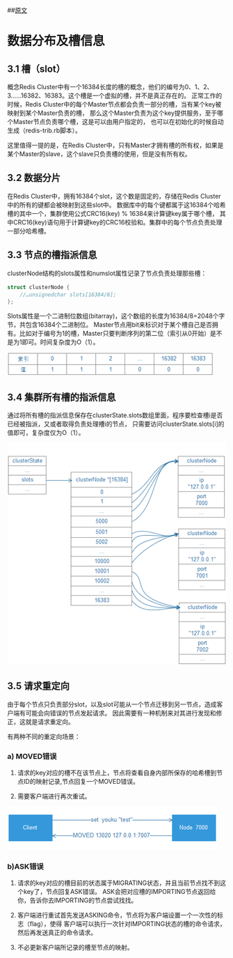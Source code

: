 
##[原文](https://www.jianshu.com/p/0232236688c1)

# 数据分布及槽信息

## 3.1 槽（slot）

概念Redis Cluster中有一个16384长度的槽的概念，他们的编号为0、1、2、3……16382、16383。这个槽是一个虚拟的槽，并不是真正存在的。
正常工作的时候，Redis Cluster中的每个Master节点都会负责一部分的槽，当有某个key被映射到某个Master负责的槽，
那么这个Master负责为这个key提供服务，至于哪个Master节点负责哪个槽，这是可以由用户指定的，
也可以在初始化的时候自动生成（redis-trib.rb脚本）。

这里值得一提的是，在Redis Cluster中，只有Master才拥有槽的所有权，如果是某个Master的slave，这个slave只负责槽的使用，但是没有所有权。

## 3.2 数据分片

在Redis Cluster中，拥有16384个slot，这个数是固定的，存储在Redis Cluster中的所有的键都会被映射到这些slot中。
数据库中的每个键都属于这16384个哈希槽的其中一个，集群使用公式CRC16(key) % 16384来计算键key属于哪个槽，
其中CRC16(key)语句用于计算键key的CRC16校验和。集群中的每个节点负责处理一部分哈希槽。

## 3.3 节点的槽指派信息

clusterNode结构的slots属性和numslot属性记录了节点负责处理那些槽：
```c
struct clusterNode {
    //…unsignedchar slots[16384/8];
};
```
Slots属性是一个二进制位数组(bitarray)，这个数组的长度为16384/8=2048个字节，共包含16384个二进制位。
Master节点用bit来标识对于某个槽自己是否拥有。比如对于编号为1的槽，Master只要判断序列的第二位（索引从0开始）是不是为1即可。时间复杂度为O（1）。

![](../../../images/redis/cluster_slot/slot_index_1.png)

## 3.4 集群所有槽的指派信息

通过将所有槽的指派信息保存在clusterState.slots数组里面，程序要检查槽i是否已经被指派，又或者取得负责处理槽i的节点，
只需要访问clusterState.slots[i]的值即可，复杂度仅为O（1）。

![](../../../images/redis/cluster_slot/slot_find_1.png)


## 3.5 请求重定向

由于每个节点只负责部分slot，以及slot可能从一个节点迁移到另一节点，造成客户端有可能会向错误的节点发起请求。
因此需要有一种机制来对其进行发现和修正，这就是请求重定向。

有两种不同的重定向场景：

### a) MOVED错误

1. 请求的key对应的槽不在该节点上，节点将查看自身内部所保存的哈希槽到节点ID的映射记录,节点回复一个MOVED错误。

2. 需要客户端进行再次重试。

![](../../../images/redis/cluster_slot/slot_redirect.png)


### b)ASK错误

1. 请求的key对应的槽目前的状态属于MIGRATING状态，并且当前节点找不到这个key了，节点回复ASK错误。
ASK会把对应槽的IMPORTING节点返回给你，告诉你去IMPORTING的节点尝试找找。

2. 客户端进行重试首先发送ASKING命令，节点将为客户端设置一个一次性的标志（flag），使得 客户端可以执行一次针对IMPORTING状态的槽的命令请求，
然后再发送真正的命令请求。

3. 不必更新客户端所记录的槽至节点的映射。

